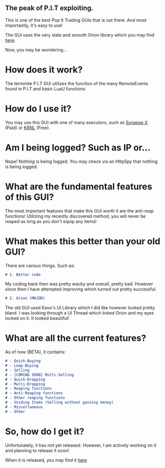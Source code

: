 ## The peak of P.I.T exploiting.

This is one of the best Pop It Trading GUIs that is out there. And most importantly, it's easy to use!

The GUI uses the very slate and smooth Orion library which you may find [here](https://github.com/shlexware/Orion).

Now, you may be wondering...

# How does it work?

The terminite P.I.T GUI utilizes the function of the many RemoteEvents found in P.I.T and basic LuaU functions.

# How do I use it?

You may use this GUI with one of many executors, such as [Synapse X](https://x.synapse.to) (Paid) or [KRNL](https://krnl.place) (Free).

# Am I being logged? Such as IP or...

Nope! Nothing is being logged. You may check via an HttpSpy that nothing is being logged.

# What are the fundamental features of this GUI?

The most important features that make this GUI worth it are the anti-reap functions! Utilizing my recently discovered method, you will never be reaped as long as you don't equip any items!

# What makes this better than your old GUI?

There are various things. Such as:
```markdown
# 1. Better code
```
My coding back then was pretty wacky and overall, pretty bad. However since then I have attempted improving which turned out pretty successful.

```markdown
# 2. Orion (MAJOR)
```
The old GUI used Kavo's UI Library which I did like however looked pretty bland. I was looking through a UI Thread which linked Orion and my eyes locked on it. It looked beautiful!

# What are all the current features?

As of now (BETA), it contains:
```markdown
# - Quick-Buying
# - Loop-Buying
# - Selling
# - [COMING SOON] Multi-Selling
# - Quick-Dropping
# - Multi-Dropping
# - Reaping functions
# - Anti-Reaping functions
# - Other reaping functions
# - Voiding Items (Selling without gaining money)
# - Miscellaneous
# - Other
```

# So, how do I get it?

Unfortunately, it has not yet released. However, I am actively working on it and planning to release it soon!

When it is released, you may find it [here](https://terminite1.github.io/PopItTradingGUI/release.html)
